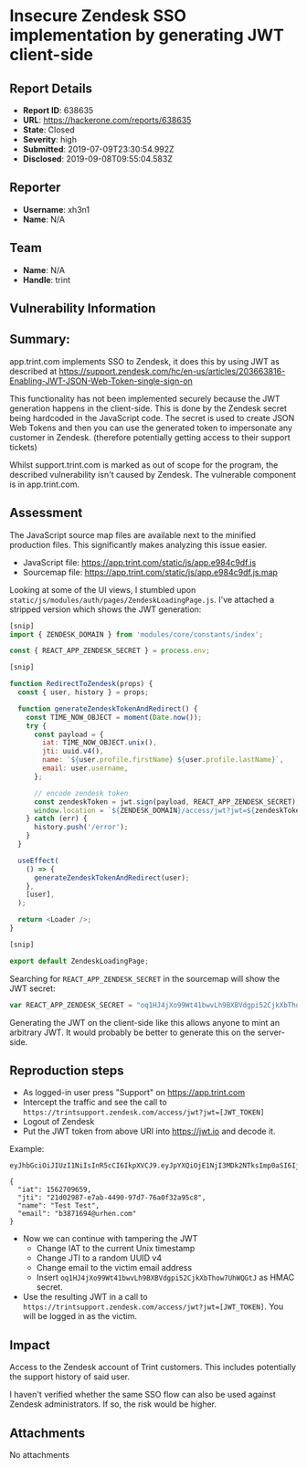 # Insecure Zendesk SSO implementation by generating JWT client-side

## Report Details
- **Report ID**: 638635
- **URL**: https://hackerone.com/reports/638635
- **State**: Closed
- **Severity**: high
- **Submitted**: 2019-07-09T23:30:54.992Z
- **Disclosed**: 2019-09-08T09:55:04.583Z

## Reporter
- **Username**: xh3n1
- **Name**: N/A

## Team
- **Name**: N/A
- **Handle**: trint

## Vulnerability Information
## Summary:
app.trint.com implements SSO to Zendesk, it does this by using JWT as described at https://support.zendesk.com/hc/en-us/articles/203663816-Enabling-JWT-JSON-Web-Token-single-sign-on

This functionality has not been implemented securely because the JWT generation happens in the client-side. This is done by the Zendesk secret being hardcoded in the JavaScript code.
The secret is used to create JSON Web Tokens and then you can use the generated token to impersonate any customer in Zendesk. (therefore potentially getting access to their support tickets)

Whilst support.trint.com is marked as out of scope for the program, the described vulnerability isn't caused by Zendesk. The vulnerable component is in app.trint.com.

## Assessment
The JavaScript source map files are available next to the minified production files. This significantly makes analyzing this issue easier.

- JavaScript file: https://app.trint.com/static/js/app.e984c9df.js
- Sourcemap file: https://app.trint.com/static/js/app.e984c9df.js.map

Looking at some of the UI views, I stumbled upon `static/js/modules/auth/pages/ZendeskLoadingPage.js`. I've attached a stripped version which shows the JWT generation:

```js
[snip]
import { ZENDESK_DOMAIN } from 'modules/core/constants/index';

const { REACT_APP_ZENDESK_SECRET } = process.env;

[snip]

function RedirectToZendesk(props) {
  const { user, history } = props;

  function generateZendeskTokenAndRedirect() {
    const TIME_NOW_OBJECT = moment(Date.now());
    try {
      const payload = {
        iat: TIME_NOW_OBJECT.unix(),
        jti: uuid.v4(),
        name: `${user.profile.firstName} ${user.profile.lastName}`,
        email: user.username,
      };

      // encode zendesk token
      const zendeskToken = jwt.sign(payload, REACT_APP_ZENDESK_SECRET);
      window.location = `${ZENDESK_DOMAIN}/access/jwt?jwt=${zendeskToken}`;
    } catch (err) {
      history.push('/error');
    }
  }

  useEffect(
    () => {
      generateZendeskTokenAndRedirect(user);
    },
    [user],
  );

  return <Loader />;
}

[snip]

export default ZendeskLoadingPage;
```

Searching for `REACT_APP_ZENDESK_SECRET` in the sourcemap will show the JWT secret: 

```js
var REACT_APP_ZENDESK_SECRET = "oq1HJ4jXo99Wt41bwvLh9BXBVdgpi52CjkXbThow7UhWQGtJ";
```

Generating the JWT on the client-side like this allows anyone to mint an arbitrary JWT. It would probably be better to generate this on the server-side.

## Reproduction steps

- As logged-in user press "Support" on https://app.trint.com
- Intercept the traffic and see the call to `https://trintsupport.zendesk.com/access/jwt?jwt=[JWT_TOKEN]`
- Logout of Zendesk
- Put the JWT token from above URI into https://jwt.io and decode it.

Example:
```
eyJhbGciOiJIUzI1NiIsInR5cCI6IkpXVCJ9.eyJpYXQiOjE1NjI3MDk2NTksImp0aSI6IjIxZDAyOTg3LWU3YWItNDQ5MC05N2Q3LTc2YTBmMzJhOTVjOCIsIm5hbWUiOiJUZXN0IFRlc3QiLCJlbWFpbCI6ImIzODcxNjk0QHVyaGVuLmNvbSJ9.mnnx7dbpXbvU7xr5Bp5pad2eHVN01mSsXApmZoFj73c
```

```
{
  "iat": 1562709659,
  "jti": "21d02987-e7ab-4490-97d7-76a0f32a95c8",
  "name": "Test Test",
  "email": "b3871694@urhen.com"
}
```

- Now we can continue with tampering the JWT 
  - Change IAT to the current Unix timestamp
  - Change JTI to a random UUID v4
  - Change email to the victim email address
  - Insert `oq1HJ4jXo99Wt41bwvLh9BXBVdgpi52CjkXbThow7UhWQGtJ` as HMAC secret.
- Use the resulting JWT in a call to `https://trintsupport.zendesk.com/access/jwt?jwt=[JWT_TOKEN]`. You will be logged in as the victim.

## Impact

Access to the Zendesk account of Trint customers. This includes potentially the support history of said user.

I haven't verified whether the same SSO flow can also be used against Zendesk administrators. If so, the risk would be higher.

## Attachments
No attachments
